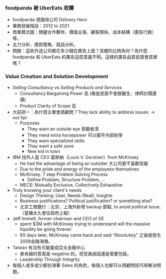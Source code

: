 
### foodpanda 被 UberEats 收購

* foodpanda 德國母公司 Delivery Hero
* 業務發展階段：2012 to 2021
* 商業模式圖：關鍵合作夥伴、價值主張、顧客關係、成本結構（廣告行銷）等。
* 五力分析、應對策略、競品分析。
* 問題：這些外送公司都花多少錢在廣告上面？具體的比例為何？為什麼 foodpanda 和 UberEats 的廣告這麼意義不明。這樣的廣告品質民眾會買單嗎？

### Value Creation and Solution Development

* *Selling Consultancy* vs *Selling Products and Services*
	* Consultancy Bargaining Power 高 (像是民眾不會跟醫生、律師討價還價)
	* Product Clarity of Scope 高
* 大前研一：為什麼企業會請顧問？They lack ability to address issues. -> not fair
	* Purposes
		* They want an outside eye 旁觀者清
		* They need extra horsepower 可以擺平內部紛爭
		* They want specialized skills 
		* They want a safe zone
		* New kid in town
* IBM 找外人當 CEO 葛斯納（Louis V. Gerstner）from McKinsey
	* He had the advantage of being an outsider 大公司更不喜歡改變
	* Due to the pride and energy of the employees themselves
	* McKinsey: 7 step Problem Solving Process
		* Define Problem, Structure Problem, ...
	* MECE: Mutually Exclusive, Collectively Exhaustive
* Truly knowing your client's needs
	* Design Thinking: User, Needs (Real), Insights
	* Business justifications? Political justification? or something else?
	* 北京工商銀行：北京、上海外新增 backup 節點, to avoid political issue. （當機太久會往政府上報） 
* Jeff Immelt, former chairman and CEO of GE
	* spent $3M with McKinsey trying to understand will the massive liquidity be going forever.
	* 60 days later, McKinsey came back and said "Absolutely" 之後就發生2008金融海嘯。
* Taiwan 有沒有可能變成亞太金融中心
	* 麥肯錫的答案是 negative 的。但官員說話還是需要包裝。
	* Leadership Through Integrity
* 每個人或多或少都扮演著 Sales 的角色，每個人也都可以用顧問技巧來解決問題。